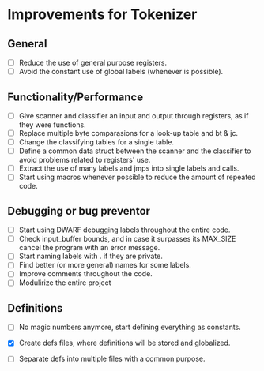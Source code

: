 # Improvements for Tokenizer

## General

- [ ] Reduce the use of general purpose registers.
- [ ] Avoid the constant use of global labels (whenever is possible).

## Functionality/Performance

- [ ] Give scanner and classifier an input and output through registers, as if they were functions.
- [ ] Replace multiple byte comparasions for a look-up table and bt & jc.
- [ ] Change the classifying tables for a single table.
- [ ] Define a common data struct between the scanner and the classifier to avoid problems related to registers' use.
- [ ] Extract the use of many labels and jmps into single labels and calls.
- [ ] Start using macros whenever possible to reduce the amount of repeated code.

## Debugging or bug preventor

- [ ] Start using DWARF debugging labels throughout the entire code.
- [ ] Check input_buffer bounds, and in case it surpasses its MAX_SIZE cancel the program with an error message.
- [ ] Start naming labels with . if they are private.
- [ ] Find better (or more general) names for some labels.
- [ ] Improve comments throughout the code.
- [ ] Modulirize the entire project

## Definitions

- [ ] No magic numbers anymore, start defining everything as constants.
- [x] Create defs files, where definitions will be stored and globalized.
- [ ] Separate defs into multiple files with a common purpose.

